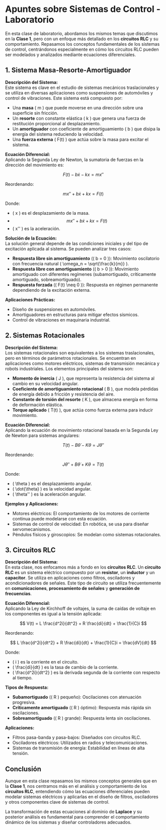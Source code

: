 # Apuntes sobre Sistemas de Control - Laboratorio

En esta clase de laboratorio, abordamos los mismos temas que discutimos en la **Clase 1**, pero con un enfoque más detallado en los **circuitos RLC** y su comportamiento. Repasamos los conceptos fundamentales de los sistemas de control, centrándonos especialmente en cómo los circuitos RLC pueden ser modelados y analizados mediante ecuaciones diferenciales.

## 1. Sistema Masa-Resorte-Amortiguador

**Descripción del Sistema:**  
Este sistema es clave en el estudio de sistemas mecánicos traslacionales y se utiliza en diversas aplicaciones como suspensiones de automóviles y control de vibraciones. Este sistema está compuesto por:

- Una **masa** \( m \) que puede moverse en una dirección sobre una superficie sin fricción.
- Un **resorte** con constante elástica \( k \) que genera una fuerza de restitución proporcional al desplazamiento.
- Un **amortiguador** con coeficiente de amortiguamiento \( b \) que disipa la energía del sistema reduciendo la velocidad.
- Una **fuerza externa** \( F(t) \) que actúa sobre la masa para excitar el sistema.

**Ecuación Diferencial:**  
Aplicando la Segunda Ley de Newton, la sumatoria de fuerzas en la dirección del movimiento es:

$$
F(t) - b \dot{x} - kx = mx''
$$

Reordenando:

$$
m x'' + b \dot{x} + kx = F(t)
$$

Donde:
- \( x \) es el desplazamiento de la masa.
- $$
m x'' + b \dot{x} + kx = F(t)
$$
- \( x'' \) es la aceleración.

**Solución de la Ecuación:**  
La solución general depende de las condiciones iniciales y del tipo de excitación aplicada al sistema. Se pueden analizar tres casos:
- **Respuesta libre sin amortiguamiento** (\( b = 0 \)): Movimiento oscilatorio con frecuencia natural \( \omega_n = \sqrt{\frac{k}{m}} \).
- **Respuesta libre con amortiguamiento** (\( b > 0 \)): Movimiento amortiguado con diferentes regímenes (subamortiguado, críticamente amortiguado, sobreamortiguado).
- **Respuesta forzada** (\( F(t) \neq 0 \)): Respuesta en régimen permanente dependiendo de la excitación externa.

**Aplicaciones Prácticas:**
- Diseño de suspensiones en automóviles.
- Amortiguadores en estructuras para mitigar efectos sísmicos.
- Control de vibraciones en maquinaria industrial.

## 2. Sistemas Rotacionales

**Descripción del Sistema:**  
Los sistemas rotacionales son equivalentes a los sistemas traslacionales, pero en términos de parámetros rotacionales. Se encuentran en aplicaciones como motores eléctricos, sistemas de transmisión mecánica y robots industriales. Los elementos principales del sistema son:
- **Momento de inercia** \( J \), que representa la resistencia del sistema al cambio en su velocidad angular.
- **Coeficiente de amortiguamiento rotacional** \( B \), que modela pérdidas de energía debido a fricción y resistencia del aire.
- **Constante de torsión del resorte** \( K \), que almacena energía en forma de deformación elástica.
- **Torque aplicado** \( T(t) \), que actúa como fuerza externa para inducir movimiento.

**Ecuación Diferencial:**  
Aplicando la ecuación de movimiento rotacional basada en la Segunda Ley de Newton para sistemas angulares:

$$
T(t) - B\dot{\theta} - K\theta = J\theta''
$$

Reordenando:

$$
J \theta'' + B \dot{\theta} + K \theta = T(t)
$$

Donde:
- \( \theta \) es el desplazamiento angular.
- \( \dot{\theta} \) es la velocidad angular.
- \( \theta'' \) es la aceleración angular.

**Ejemplos y Aplicaciones:**
- Motores eléctricos: El comportamiento de los motores de corriente continua puede modelarse con esta ecuación.
- Sistemas de control de velocidad: En robótica, se usa para diseñar servomecanismos.
- Péndulos físicos y giroscopios: Se modelan como sistemas rotacionales.

## 3. Circuitos RLC

**Descripción del Sistema:**  
En esta clase, nos enfocamos más a fondo en los **circuitos RLC**. Un **circuito RLC** es un sistema eléctrico compuesto por un **resistor**, un **inductor** y un **capacitor**. Se utiliza en aplicaciones como filtros, osciladores y acondicionadores de señales. Este tipo de circuito se utiliza frecuentemente en **comunicaciones**, **procesamiento de señales** y **generación de frecuencias**.

**Ecuación Diferencial:**  
Aplicando la Ley de Kirchhoff de voltajes, la suma de caídas de voltaje en los componentes es igual a la tensión aplicada:

$$
V(t) = L \frac{d^2i}{dt^2} + R \frac{di}{dt} + \frac{1}{C}i
$$

Reordenando:

$$
L \frac{d^2i}{dt^2} + R \frac{di}{dt} + \frac{1}{C}i = \frac{dV}{dt}
$$

Donde:
- \( i \) es la corriente en el circuito.
- \( \frac{di}{dt} \) es la tasa de cambio de la corriente.
- \( \frac{d^2i}{dt^2} \) es la derivada segunda de la corriente con respecto al tiempo.

**Tipos de Respuesta:**
- **Subamortiguado** (\( R \) pequeño): Oscilaciones con atenuación progresiva.
- **Críticamente amortiguado** (\( R \) óptimo): Respuesta más rápida sin oscilaciones.
- **Sobreamortiguado** (\( R \) grande): Respuesta lenta sin oscilaciones.

**Aplicaciones:**
- Filtros pasa-banda y pasa-bajos: Diseñados con circuitos RLC.
- Osciladores eléctricos: Utilizados en radios y telecomunicaciones.
- Sistemas de transmisión de energía: Estabilidad en líneas de alta tensión.

## Conclusión

Aunque en esta clase repasamos los mismos conceptos generales que en la **Clase 1**, nos centramos más en el análisis y comportamiento de los **circuitos RLC**, entendiendo cómo las ecuaciones diferenciales pueden modelar sistemas eléctricos y aplicarlas en el diseño de filtros, osciladores y otros componentes clave de sistemas de control.

La transformación de estas ecuaciones al dominio de **Laplace** y su posterior análisis es fundamental para comprender el comportamiento dinámico de los sistemas y diseñar controladores adecuados.

